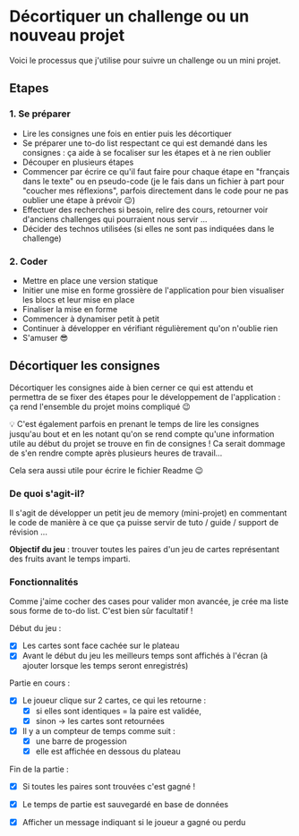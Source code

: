 # Décortiquer un challenge ou un nouveau projet

Voici le processus que j'utilise pour suivre un challenge ou un mini projet.

## Etapes

### 1. Se préparer

- Lire les consignes une fois en entier puis les décortiquer
- Se préparer une to-do list respectant ce qui est demandé dans les consignes : ça aide à se focaliser sur les étapes et à ne rien oublier
- Découper en plusieurs étapes
- Commencer par écrire ce qu'il faut faire pour chaque étape en "français dans le texte" ou en pseudo-code (je le fais dans un fichier à part pour "coucher mes réflexions", parfois directement dans le code pour ne pas oublier une étape à prévoir 😉)
- Effectuer des recherches si besoin, relire des cours, retourner voir d'anciens challenges qui pourraient nous servir ...
- Décider des technos utilisées (si elles ne sont pas indiquées dans le challenge)

### 2. Coder

- Mettre en place une version statique
- Initier une mise en forme grossière de l'application pour bien visualiser les blocs et leur mise en place
- Finaliser la mise en forme
- Commencer à dynamiser petit à petit
- Continuer à développer en vérifiant régulièrement qu'on n'oublie rien
- S'amuser 😎

## Décortiquer les consignes

Décortiquer les consignes aide à bien cerner ce qui est attendu et permettra de se fixer des étapes pour le développement de l'application : ça rend l'ensemble du projet moins compliqué 😉

💡 C'est également parfois en prenant le temps de lire les consignes jusqu'au bout et en les notant qu'on se rend compte qu'une information utile au début du projet se trouve en fin de consignes ! Ca serait dommage de s'en rendre compte après plusieurs heures de travail...

Cela sera aussi utile pour écrire le fichier Readme 😉

### De quoi s'agit-il?

Il s'agit de développer un petit jeu de memory (mini-projet) en commentant le code de manière à ce que ça puisse servir de tuto / guide / support de révision ...

**Objectif du jeu** : trouver toutes les paires d'un jeu de cartes représentant des fruits avant le temps imparti.

### Fonctionnalités

Comme j'aime cocher des cases pour valider mon avancée, je crée ma liste sous forme de to-do list. C'est bien sûr facultatif !

Début du jeu : 
- [x] Les cartes sont face cachée sur le plateau
- [x] Avant le début du jeu les meilleurs temps sont affichés à l'écran (à ajouter lorsque les temps seront enregistrés)

Partie en cours :

- [x] Le joueur clique sur 2 cartes, ce qui les retourne :
  - [x] si elles sont identiques = la paire est validée, 
  - [x] sinon -> les cartes sont retournées
- [x] Il y a un compteur de temps comme suit :
  - [x] une barre de progession
  - [x] elle est affichée en dessous du plateau

Fin de la partie :

- [x] Si toutes les paires sont trouvées c'est gagné !
- [x] Le temps de partie est sauvegardé en base de données
- [x] Afficher un message indiquant si le joueur a gagné ou perdu



